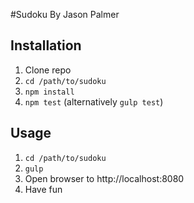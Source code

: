 #Sudoku
By Jason Palmer

## Installation
1. Clone repo
2. `cd /path/to/sudoku`
3. `npm install`
4. `npm test` (alternatively `gulp test`)

## Usage
1. `cd /path/to/sudoku`
2. `gulp`
3. Open browser to http://localhost:8080
4. Have fun
